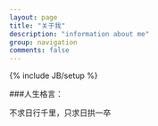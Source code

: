 ```yaml
---
layout: page
title: "关于我"
description: "information about me"
group: navigation
comments: false
---
```

{% include JB/setup %}



###人生格言：  

不求日行千里，只求日拱一卒




  